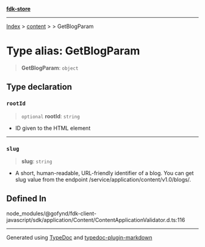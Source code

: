 [**fdk-store**](../../../README.md)
***

[Index](../../../API.md) > [content](../../README.md) > [<internal>](../README.md) > GetBlogParam

# Type alias: GetBlogParam

> **GetBlogParam**: `object`

## Type declaration

### `rootId`

> `optional` **rootId**: `string`

- ID given to the HTML element

***

### `slug`

> **slug**: `string`

- A short, human-readable, URL-friendly identifier of
a blog. You can get slug value from the endpoint
/service/application/content/v1.0/blogs/.

## Defined In

node\_modules/@gofynd/fdk-client-javascript/sdk/application/Content/ContentApplicationValidator.d.ts:116

***
Generated using [TypeDoc](https://typedoc.org/) and [typedoc-plugin-markdown](https://www.npmjs.com/package/typedoc-plugin-markdown)
